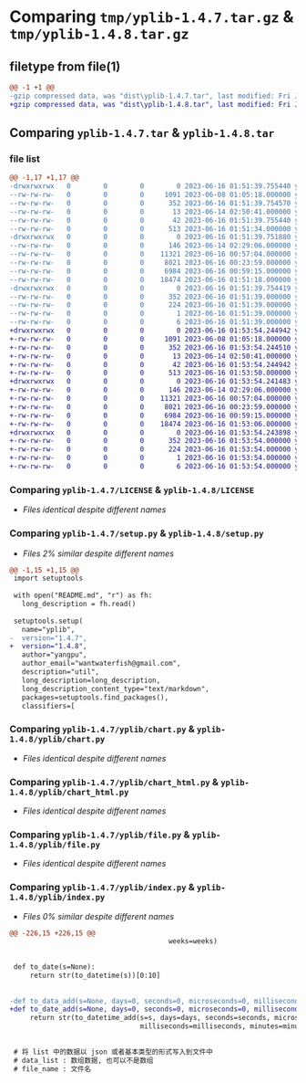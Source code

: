 # Comparing `tmp/yplib-1.4.7.tar.gz` & `tmp/yplib-1.4.8.tar.gz`

## filetype from file(1)

```diff
@@ -1 +1 @@
-gzip compressed data, was "dist\yplib-1.4.7.tar", last modified: Fri Jun 16 01:51:39 2023, max compression
+gzip compressed data, was "dist\yplib-1.4.8.tar", last modified: Fri Jun 16 01:53:54 2023, max compression
```

## Comparing `yplib-1.4.7.tar` & `yplib-1.4.8.tar`

### file list

```diff
@@ -1,17 +1,17 @@
-drwxrwxrwx   0        0        0        0 2023-06-16 01:51:39.755440 yplib-1.4.7/
--rw-rw-rw-   0        0        0     1091 2023-06-08 01:05:18.000000 yplib-1.4.7/LICENSE
--rw-rw-rw-   0        0        0      352 2023-06-16 01:51:39.754570 yplib-1.4.7/PKG-INFO
--rw-rw-rw-   0        0        0       13 2023-06-14 02:50:41.000000 yplib-1.4.7/README.md
--rw-rw-rw-   0        0        0       42 2023-06-16 01:51:39.755440 yplib-1.4.7/setup.cfg
--rw-rw-rw-   0        0        0      513 2023-06-16 01:51:34.000000 yplib-1.4.7/setup.py
-drwxrwxrwx   0        0        0        0 2023-06-16 01:51:39.751880 yplib-1.4.7/yplib/
--rw-rw-rw-   0        0        0      146 2023-06-14 02:29:06.000000 yplib-1.4.7/yplib/__init__.py
--rw-rw-rw-   0        0        0    11321 2023-06-16 00:57:04.000000 yplib-1.4.7/yplib/chart.py
--rw-rw-rw-   0        0        0     8021 2023-06-16 00:23:59.000000 yplib-1.4.7/yplib/chart_html.py
--rw-rw-rw-   0        0        0     6984 2023-06-16 00:59:15.000000 yplib-1.4.7/yplib/file.py
--rw-rw-rw-   0        0        0    18474 2023-06-16 01:51:18.000000 yplib-1.4.7/yplib/index.py
-drwxrwxrwx   0        0        0        0 2023-06-16 01:51:39.754419 yplib-1.4.7/yplib.egg-info/
--rw-rw-rw-   0        0        0      352 2023-06-16 01:51:39.000000 yplib-1.4.7/yplib.egg-info/PKG-INFO
--rw-rw-rw-   0        0        0      224 2023-06-16 01:51:39.000000 yplib-1.4.7/yplib.egg-info/SOURCES.txt
--rw-rw-rw-   0        0        0        1 2023-06-16 01:51:39.000000 yplib-1.4.7/yplib.egg-info/dependency_links.txt
--rw-rw-rw-   0        0        0        6 2023-06-16 01:51:39.000000 yplib-1.4.7/yplib.egg-info/top_level.txt
+drwxrwxrwx   0        0        0        0 2023-06-16 01:53:54.244942 yplib-1.4.8/
+-rw-rw-rw-   0        0        0     1091 2023-06-08 01:05:18.000000 yplib-1.4.8/LICENSE
+-rw-rw-rw-   0        0        0      352 2023-06-16 01:53:54.244510 yplib-1.4.8/PKG-INFO
+-rw-rw-rw-   0        0        0       13 2023-06-14 02:50:41.000000 yplib-1.4.8/README.md
+-rw-rw-rw-   0        0        0       42 2023-06-16 01:53:54.244942 yplib-1.4.8/setup.cfg
+-rw-rw-rw-   0        0        0      513 2023-06-16 01:53:50.000000 yplib-1.4.8/setup.py
+drwxrwxrwx   0        0        0        0 2023-06-16 01:53:54.241483 yplib-1.4.8/yplib/
+-rw-rw-rw-   0        0        0      146 2023-06-14 02:29:06.000000 yplib-1.4.8/yplib/__init__.py
+-rw-rw-rw-   0        0        0    11321 2023-06-16 00:57:04.000000 yplib-1.4.8/yplib/chart.py
+-rw-rw-rw-   0        0        0     8021 2023-06-16 00:23:59.000000 yplib-1.4.8/yplib/chart_html.py
+-rw-rw-rw-   0        0        0     6984 2023-06-16 00:59:15.000000 yplib-1.4.8/yplib/file.py
+-rw-rw-rw-   0        0        0    18474 2023-06-16 01:53:06.000000 yplib-1.4.8/yplib/index.py
+drwxrwxrwx   0        0        0        0 2023-06-16 01:53:54.243898 yplib-1.4.8/yplib.egg-info/
+-rw-rw-rw-   0        0        0      352 2023-06-16 01:53:54.000000 yplib-1.4.8/yplib.egg-info/PKG-INFO
+-rw-rw-rw-   0        0        0      224 2023-06-16 01:53:54.000000 yplib-1.4.8/yplib.egg-info/SOURCES.txt
+-rw-rw-rw-   0        0        0        1 2023-06-16 01:53:54.000000 yplib-1.4.8/yplib.egg-info/dependency_links.txt
+-rw-rw-rw-   0        0        0        6 2023-06-16 01:53:54.000000 yplib-1.4.8/yplib.egg-info/top_level.txt
```

### Comparing `yplib-1.4.7/LICENSE` & `yplib-1.4.8/LICENSE`

 * *Files identical despite different names*

### Comparing `yplib-1.4.7/setup.py` & `yplib-1.4.8/setup.py`

 * *Files 2% similar despite different names*

```diff
@@ -1,15 +1,15 @@
 import setuptools
 
 with open("README.md", "r") as fh:
   long_description = fh.read()
 
 setuptools.setup(
   name="yplib",
-  version="1.4.7",
+  version="1.4.8",
   author="yangpu",
   author_email="wantwaterfish@gmail.com",
   description="util",
   long_description=long_description,
   long_description_content_type="text/markdown",
   packages=setuptools.find_packages(),
   classifiers=[
```

### Comparing `yplib-1.4.7/yplib/chart.py` & `yplib-1.4.8/yplib/chart.py`

 * *Files identical despite different names*

### Comparing `yplib-1.4.7/yplib/chart_html.py` & `yplib-1.4.8/yplib/chart_html.py`

 * *Files identical despite different names*

### Comparing `yplib-1.4.7/yplib/file.py` & `yplib-1.4.8/yplib/file.py`

 * *Files identical despite different names*

### Comparing `yplib-1.4.7/yplib/index.py` & `yplib-1.4.8/yplib/index.py`

 * *Files 0% similar despite different names*

```diff
@@ -226,15 +226,15 @@
                                       weeks=weeks)
 
 
 def to_date(s=None):
     return str(to_datetime(s))[0:10]
 
 
-def to_data_add(s=None, days=0, seconds=0, microseconds=0, milliseconds=0, minutes=0, hours=0, weeks=0):
+def to_date_add(s=None, days=0, seconds=0, microseconds=0, milliseconds=0, minutes=0, hours=0, weeks=0):
     return str(to_datetime_add(s=s, days=days, seconds=seconds, microseconds=microseconds,
                                milliseconds=milliseconds, minutes=minutes, hours=hours, weeks=weeks))[0:10]
 
 
 # 将 list 中的数据以 json 或者基本类型的形式写入到文件中
 # data_list : 数组数据, 也可以不是数组
 # file_name : 文件名
```

